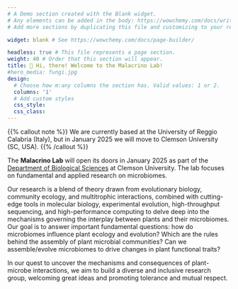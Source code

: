 ```yaml
---
# A Demo section created with the Blank widget.
# Any elements can be added in the body: https://wowchemy.com/docs/writing-markdown-latex/
# Add more sections by duplicating this file and customizing to your requirements.

widget: blank # See https://wowchemy.com/docs/page-builder/

headless: true # This file represents a page section.
weight: 40 # Order that this section will appear.
title: 👋 Hi, there! Welcome to the Malacrino Lab!
#hero_media: fungi.jpg
design:
  # Choose how m:any columns the section has. Valid values: 1 or 2.
  columns: '1'
  # Add custom styles
  css_style:
  css_class:
---
```


{{% callout note %}}
We are currently based at the University of Reggio Calabria (Italy), but in January 2025 we will move to Clemson University (SC, USA).
{{% /callout %}}

The **Malacrino Lab** will open its doors in January 2025 as part of the [Department of Biological Sciences](https://www.clemson.edu/science/academics/departments/biosci/index.html) at Clemson University. The lab focuses on fundamental and applied research on microbiomes. 

Our research is a blend of theory drawn from evolutionary biology, community ecology, and multitrophic interactions, combined with cutting-edge tools in molecular biology, experimental evolution, high-throughput sequencing, and high-performance computing to delve deep into the mechanisms governing the interplay between plants and their microbiomes. Our goal is to answer important fundamental questions: how do microbiomes influence plant ecology and evolution? Which are the rules behind the assembly of plant microbial communities? Can we assemble/evolve microbiomes to drive changes in plant functional traits? 

In our quest to uncover the mechanisms and consequences of plant-microbe interactions, we aim to build a diverse and inclusive research group, welcoming great ideas and promoting tolerance and mutual respect.